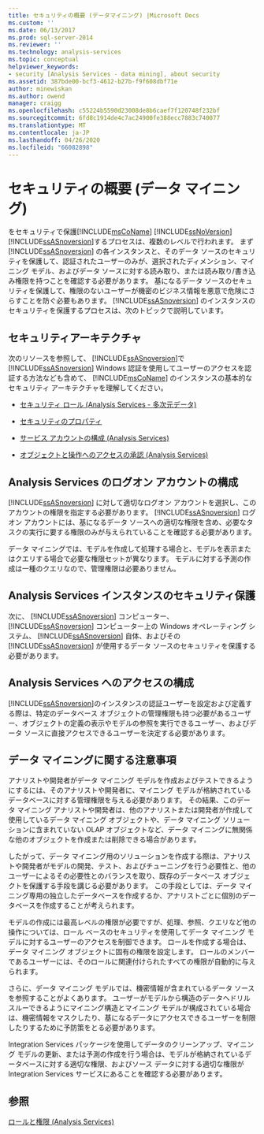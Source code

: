 ```yaml
---
title: セキュリティの概要 (データマイニング) |Microsoft Docs
ms.custom: ''
ms.date: 06/13/2017
ms.prod: sql-server-2014
ms.reviewer: ''
ms.technology: analysis-services
ms.topic: conceptual
helpviewer_keywords:
- security [Analysis Services - data mining], about security
ms.assetid: 387bde00-bcf3-4612-b27b-f9f608dbf71e
author: minewiskan
ms.author: owend
manager: craigg
ms.openlocfilehash: c55224b5590d23008de8b6caef7f120748f232bf
ms.sourcegitcommit: 6fd8c1914de4c7ac24900fe388ecc7883c740077
ms.translationtype: MT
ms.contentlocale: ja-JP
ms.lasthandoff: 04/26/2020
ms.locfileid: "66082898"
---
```

# <a name="security-overview-data-mining"></a>セキュリティの概要 (データ マイニング)
  をセキュリティで保護[!INCLUDE[msCoName](../../includes/msconame-md.md)] [!INCLUDE[ssNoVersion](../../includes/ssnoversion-md.md)] [!INCLUDE[ssASnoversion](../../includes/ssasnoversion-md.md)]するプロセスは、複数のレベルで行われます。 まず [!INCLUDE[ssASnoversion](../../includes/ssasnoversion-md.md)] の各インスタンスと、そのデータ ソースのセキュリティを保護して、認証されたユーザーのみが、選択されたディメンション、マイニング モデル、およびデータ ソースに対する読み取り、または読み取り/書き込み権限を持つことを確認する必要があります。 基になるデータ ソースのセキュリティを保護して、権限のないユーザーが機密のビジネス情報を悪意で危険にさらすことを防ぐ必要もあります。 [!INCLUDE[ssASnoversion](../../includes/ssasnoversion-md.md)] のインスタンスのセキュリティを保護するプロセスは、次のトピックで説明しています。  
  
##  <a name="security-architecture"></a><a name="bkmk_Architecture"></a>セキュリティアーキテクチャ  
 次のリソースを参照して、 [!INCLUDE[ssASnoversion](../../includes/ssasnoversion-md.md)]で [!INCLUDE[ssASnoversion](../../includes/ssasnoversion-md.md)] Windows 認証を使用してユーザーのアクセスを認証する方法なども含めて、 [!INCLUDE[msCoName](../../includes/msconame-md.md)] のインスタンスの基本的なセキュリティ アーキテクチャを理解してください。  
  
-   [セキュリティ ロール (Analysis Services - 多次元データ)](../multidimensional-models/olap-logical/security-roles-analysis-services-multidimensional-data.md)  
  
-   [セキュリティのプロパティ](../server-properties/security-properties.md)  
  
-   [サービス アカウントの構成 (Analysis Services)](../instances/configure-service-accounts-analysis-services.md)  
  
-   [オブジェクトと操作へのアクセスの承認 &#40;Analysis Services&#41;](../multidimensional-models/authorizing-access-to-objects-and-operations-analysis-services.md)  
  
##  <a name="configuring-the-logon-account-for-analysis-services"></a><a name="bkmk_Logon"></a> Analysis Services のログオン アカウントの構成  
 [!INCLUDE[ssASnoversion](../../includes/ssasnoversion-md.md)] に対して適切なログオン アカウントを選択し、このアカウントの権限を指定する必要があります。 [!INCLUDE[ssASnoversion](../../includes/ssasnoversion-md.md)] ログオン アカウントには、基になるデータ ソースへの適切な権限を含め、必要なタスクの実行に要する権限のみが与えられていることを確認する必要があります。  
  
 データ マイニングでは、モデルを作成して処理する場合と、モデルを表示またはクエリする場合で必要な権限セットが異なります。 モデルに対する予測の作成は一種のクエリなので、管理権限は必要ありません。  
  
##  <a name="securing-an-analysis-services-instance"></a><a name="bkmk_Instance"></a> Analysis Services インスタンスのセキュリティ保護  
 次に、 [!INCLUDE[ssASnoversion](../../includes/ssasnoversion-md.md)] コンピューター、 [!INCLUDE[ssASnoversion](../../includes/ssasnoversion-md.md)] コンピューター上の Windows オペレーティング システム、 [!INCLUDE[ssASnoversion](../../includes/ssasnoversion-md.md)] 自体、およびその [!INCLUDE[ssASnoversion](../../includes/ssasnoversion-md.md)] が使用するデータ ソースのセキュリティを保護する必要があります。  
  
##  <a name="configuring-access-to-analysis-services"></a><a name="bkmk_Access"></a> Analysis Services へのアクセスの構成  
 [!INCLUDE[ssASnoversion](../../includes/ssasnoversion-md.md)]のインスタンスの認証ユーザーを設定および定義する際は、特定のデータベース オブジェクトの管理権限も持つ必要があるユーザー、オブジェクトの定義の表示やモデルの参照を実行できるユーザー、およびデータ ソースに直接アクセスできるユーザーを決定する必要があります。  
  
##  <a name="special-considerations-for-data-mining"></a><a name="bkmk_DMspecial"></a> データ マイニングに関する注意事項  
 アナリストや開発者がデータ マイニング モデルを作成およびテストできるようにするには、そのアナリストや開発者に、マイニング モデルが格納されているデータベースに対する管理権限を与える必要があります。 その結果、このデータ マイニング アナリストや開発者は、他のアナリストまたは開発者が作成して使用しているデータ マイニング オブジェクトや、データ マイニング ソリューションに含まれていない OLAP オブジェクトなど、データ マイニングに無関係な他のオブジェクトを作成または削除できる場合があります。  
  
 したがって、データ マイニング用のソリューションを作成する際は、アナリストや開発者がモデルの開発、テスト、およびチューニングを行う必要性と、他のユーザーによるその必要性とのバランスを取り、既存のデータベース オブジェクトを保護する手段を講じる必要があります。 この手段としては、データ マイニング専用の独立したデータベースを作成するか、アナリストごとに個別のデータベースを作成することが考えられます。  
  
 モデルの作成には最高レベルの権限が必要ですが、処理、参照、クエリなど他の操作については、ロール ベースのセキュリティを使用してデータ マイニング モデルに対するユーザーのアクセスを制御できます。 ロールを作成する場合は、データ マイニング オブジェクトに固有の権限を設定します。 ロールのメンバーであるユーザーには、そのロールに関連付けられたすべての権限が自動的に与えられます。  
  
 さらに、データ マイニング モデルでは、機密情報が含まれているデータ ソースを参照することがよくあります。 ユーザーがモデルから構造のデータへドリルスルーできるようにマイニング構造とマイニング モデルが構成されている場合は、機密情報をマスクしたり、基になるデータにアクセスできるユーザーを制限したりするために予防策をとる必要があります。  
  
 Integration Services パッケージを使用してデータのクリーンアップ、マイニング モデルの更新、または予測の作成を行う場合は、モデルが格納されているデータベースに対する適切な権限、およびソース データに対する適切な権限が Integration Services サービスにあることを確認する必要があります。  
  
## <a name="see-also"></a>参照  
 [ロールと権限 &#40;Analysis Services&#41;](../multidimensional-models/roles-and-permissions-analysis-services.md)  
  
  
